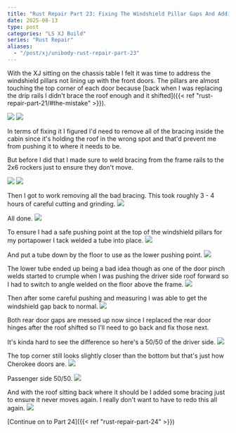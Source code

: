 ```yaml
---
title: "Rust Repair Part 23: Fixing The Windshield Pillar Gaps And Adding Bracing"
date: 2025-08-13
type: post
categories: "LS XJ Build"
series: "Rust Repair"
aliases:
  - "/post/xj/unibody-rust-repair-part-23"
---
```


With the XJ sitting on the chassis table I felt it was time to address the windshield pillars not lining up with the front doors. The pillars are almost touching the top corner of each door because [back when I was replacing the drip rails I didn't brace the roof enough and it shifted]({{< ref "rust-repair-part-21/#the-mistake" >}}).

![](images/1-driver-door-gap-before.jpg)
![](images/2-pass-door-gap-before.jpg)

In terms of fixing it I figured I'd need to remove all of the bracing inside the cabin since it's holding the roof in the wrong spot and that'd prevent me from pushing it to where it needs to be.

But before I did that I made sure to weld bracing from the frame rails to the 2x6 rockers just to ensure they don't move.

![](images/6-pass-rocker-braces.jpg)
![](images/7-driver-rocker-braces.jpg)

Then I got to work removing all the bad bracing. This took roughly 3 - 4 hours of careful cutting and grinding.
![](images/8-old-bracing.jpg)

All done.
![](images/9-bracing-removed.jpg)

To ensure I had a safe pushing point at the top of the windshield pillars for my portapower I tack welded a tube into place.
![](images/10-upper-brace.jpg)

And put a tube down by the floor to use as the lower pushing point.
![](images/11-first-lower-brace.jpg)

The lower tube ended up being a bad idea though as one of the door pinch welds started to crumple when I was pushing the driver side roof forward so I had to switch to angle welded on the floor above the frame.
![](images/12-lower-brace-v2.jpg)

Then after some careful pushing and measuring I was able to get the windshield gap back to normal.
![](images/13-driver-side-after.jpg)

Both rear door gaps are messed up now since I replaced the rear door hinges after the roof shifted so I'll need to go back and fix those next.

It's kinda hard to see the difference so here's a 50/50 of the driver side.
![](images/14a-driver-side-50-50.png)

The top corner still looks slightly closer than the bottom but that's just how Cherokee doors are.
![](images/14b-oem-xj-driver-side.jpg)

Passenger side 50/50.
![](images/15-pass-side-50-50.png)

And with the roof sitting back where it should be I added some bracing just to ensure it never moves again. I really don't want to have to redo this all again.
![](images/16-new-bracing.jpg)

[Continue on to Part 24]({{< ref "rust-repair-part-24" >}})
